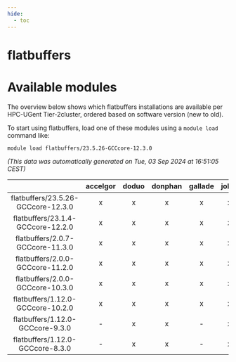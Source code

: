 ```yaml
---
hide:
  - toc
---
```


flatbuffers
===========

# Available modules


The overview below shows which flatbuffers installations are available per HPC-UGent Tier-2cluster, ordered based on software version (new to old).

To start using flatbuffers, load one of these modules using a `module load` command like:

```shell
module load flatbuffers/23.5.26-GCCcore-12.3.0
```

*(This data was automatically generated on Tue, 03 Sep 2024 at 16:51:05 CEST)*  

| |accelgor|doduo|donphan|gallade|joltik|shinx|skitty|
| :---: | :---: | :---: | :---: | :---: | :---: | :---: | :---: |
|flatbuffers/23.5.26-GCCcore-12.3.0|x|x|x|x|x|x|x|
|flatbuffers/23.1.4-GCCcore-12.2.0|x|x|x|x|x|-|x|
|flatbuffers/2.0.7-GCCcore-11.3.0|x|x|x|x|x|x|x|
|flatbuffers/2.0.0-GCCcore-11.2.0|x|x|x|x|x|-|x|
|flatbuffers/2.0.0-GCCcore-10.3.0|x|x|x|x|x|-|x|
|flatbuffers/1.12.0-GCCcore-10.2.0|x|x|x|x|x|-|x|
|flatbuffers/1.12.0-GCCcore-9.3.0|-|x|x|-|x|-|x|
|flatbuffers/1.12.0-GCCcore-8.3.0|-|x|x|-|x|-|x|
